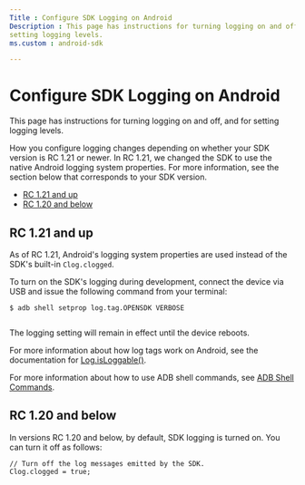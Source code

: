 ```yaml
---
Title : Configure SDK Logging on Android
Description : This page has instructions for turning logging on and off, and for
setting logging levels.
ms.custom : android-sdk

---
```



# Configure SDK Logging on Android



This page has instructions for turning logging on and off, and for
setting logging levels.



How you configure logging changes depending on whether your SDK version
is RC 1.21 or newer. In RC 1.21, we changed the SDK to use the native
Android logging system properties. For more information, see the section
below that corresponds to your SDK version.

- <a
  href="configure-sdk-logging-on-android.md#ConfigureSDKLoggingonAndroid-RC1-21andup"
  class="xref" target="_blank">RC 1.21 and up</a>
- <a
  href="configure-sdk-logging-on-android.md#ConfigureSDKLoggingonAndroid-RC1-20andbelow"
  class="xref" target="_blank">RC 1.20 and below</a>





## RC 1.21 and up

As of RC 1.21, Android's logging system properties are used instead of
the SDK's built-in `Clog.clogged`.

To turn on the SDK's logging during development, connect the device via
USB and issue the following command from your terminal:

``` pre
$ adb shell setprop log.tag.OPENSDK VERBOSE
      
```

The logging setting will remain in effect until the device reboots.

For more information about how log tags work on Android, see the
documentation
for <a href="https://developer.android.com/reference/android/util/Log"
class="xref" target="_blank">Log.isLoggable()</a>.

For more information about how to use ADB shell commands, see <a
href="https://developer.android.com/studio/command-line/adb#shellcommands"
class="xref" target="_blank">ADB Shell Commands</a>.





## RC 1.20 and below

In versions RC 1.20 and below, by default, SDK logging is turned on. You
can turn it off as follows:

``` pre
// Turn off the log messages emitted by the SDK.
Clog.clogged = true;
    
```






